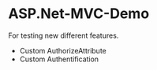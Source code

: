 # ASP.Net-MVC-Demo
For testing new different features.
- Custom AuthorizeAttribute
- Custom Authentification
